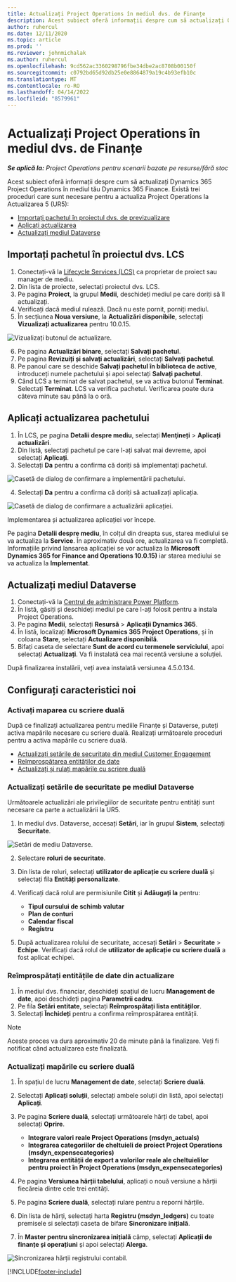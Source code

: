 ```yaml
---
title: Actualizați Project Operations în mediul dvs. de Finanțe
description: Acest subiect oferă informații despre cum să actualizați Operațiunile de proiect în mediul dvs. Dynamics 365 Finance.
author: ruhercul
ms.date: 12/11/2020
ms.topic: article
ms.prod: ''
ms.reviewer: johnmichalak
ms.author: ruhercul
ms.openlocfilehash: 9cd562ac3360298796fbe34dbe2ac8708b00150f
ms.sourcegitcommit: c0792bd65d92db25e0e8864879a19c4b93efb10c
ms.translationtype: MT
ms.contentlocale: ro-RO
ms.lasthandoff: 04/14/2022
ms.locfileid: "8579961"
---
```

# <a name="update-project-operations-in-your-finance-environment"></a>Actualizați Project Operations în mediul dvs. de Finanțe

_**Se aplică la:** Project Operations pentru scenarii bazate pe resurse/fără stoc_


Acest subiect oferă informații despre cum să actualizați Dynamics 365 Project Operations în mediul tău Dynamics 365 Finance. Există trei proceduri care sunt necesare pentru a actualiza Project Operations la Actualizarea 5 (UR5):

- [Importați pachetul în proiectul dvs. de previzualizare](#import)
- [Aplicați actualizarea](#apply)
- [Actualizați mediul Dataverse](#update)

## <a name="import-the-package-into-your-lcs-project"></a><a name="import"></a>Importați pachetul în proiectul dvs. LCS

1. Conectați-vă la [Lifecycle Services (LCS)](https://lcs.dynamics.com/) ca proprietar de proiect sau manager de mediu.
2. Din lista de proiecte, selectați proiectul dvs. LCS.
3. Pe pagina **Proiect**, la grupul **Medii**, deschideți mediul pe care doriți să îl actualizați.
4. Verificați dacă mediul rulează. Dacă nu este pornit, porniți mediul.
5. În secțiunea **Noua versiune**, la **Actualizări disponibile**, selectați **Vizualizați actualizarea** pentru 10.0.15.

![Vizualizați butonul de actualizare.](media/view-update.png)

6. Pe pagina **Actualizări binare**, selectați **Salvați pachetul**.
7. Pe pagina **Revizuiți și salvați actualizări**, selectați **Salvați pachetul**.
8. Pe panoul care se deschide **Salvați pachetul în biblioteca de active**, introduceți numele pachetului și apoi selectați **Salvați pachetul**.
9. Când LCS a terminat de salvat pachetul, se va activa butonul **Terminat**. Selectați **Terminat**. LCS va verifica pachetul. Verificarea poate dura câteva minute sau până la o oră.


## <a name="apply-the-package-update"></a><a name="apply"></a>Aplicați actualizarea pachetului

1. În LCS, pe pagina **Detalii despre mediu**, selectați **Menţineți** > **Aplicați actualizări**.
2. Din listă, selectați pachetul pe care l-ați salvat mai devreme, apoi selectați **Aplicați**.
3. Selectați **Da** pentru a confirma că doriți să implementați pachetul.

![Casetă de dialog de confirmare a implementării pachetului.](media/confirm-package-deployment.png)

4. Selectați **Da** pentru a confirma că doriți să actualizați aplicația.

![Casetă de dialog de confirmare a actualizării aplicației.](media/confirm-application-update.png)

Implementarea și actualizarea aplicației vor începe. 

Pe pagina **Detalii despre mediu**, în colțul din dreapta sus, starea mediului se va actualiza la **Service**. În aproximativ două ore, actualizarea va fi completă. Informațiile privind lansarea aplicației se vor actualiza la **Microsoft Dynamics 365 for Finance and Operations 10.0.15)** iar starea mediului se va actualiza la **Implementat**.


## <a name="update-your-dataverse-environment"></a><a name="update"></a>Actualizați mediul Dataverse

1. Conectați-vă la [Centrul de administrare Power Platform](https://admin.powerplatform.com/).
2. În listă, găsiți și deschideți mediul pe care l-ați folosit pentru a instala Project Operations.
3. Pe pagina **Medii**, selectați **Resursă** > **Aplicații Dynamics 365**.
4. În listă, localizați **Microsoft Dynamics 365 Project Operations**, și în coloana **Stare**, selectați **Actualizare disponibilă**.
5. Bifați caseta de selectare **Sunt de acord cu termenele serviciului**, apoi selectați **Actualizați**. Va fi instalată cea mai recentă versiune a soluției.

După finalizarea instalării, veți avea instalată versiunea 4.5.0.134.

## <a name="configure-new-features"></a>Configurați caracteristici noi

### <a name="enable-dual-write-mapping"></a>Activați maparea cu scriere duală

După ce finalizați actualizarea pentru mediile Finanțe și Dataverse, puteți activa mapările necesare cu scriere duală. Realizați următoarele proceduri pentru a activa mapările cu scriere duală.

- [Actualizați setările de securitate din mediul Customer Engagement](#security)
- [Reîmprospătarea entităților de date](#refresh)
- [Actualizați și rulați mapările cu scriere duală](#run)

### <a name="update-security-settings-on-the-dataverse-environment"></a><a name="security"></a>Actualizați setările de securitate pe mediul Dataverse

Următoarele actualizări ale privilegiilor de securitate pentru entități sunt necesare ca parte a actualizării la UR5.

1. In mediul dvs. Dataverse, accesați **Setări**, iar în grupul **Sistem**, selectați **Securitate**.

![Setări de mediu Dataverse.](media/Picture21.png)

2. Selectare **roluri de securitate**.
3. Din lista de roluri, selectați **utilizator de aplicație cu scriere duală** și selectați fila **Entități personalizate**. 
4. Verificați dacă rolul are permisiunile **Citit** și **Adăugați la** pentru:

      - **Tipul cursului de schimb valutar**
      - **Plan de conturi** 
      - **Calendar fiscal** 
      - **Registru**

5. După actualizarea rolului de securitate, accesați **Setări** > **Securitate** > **Echipe**. Verificați dacă rolul de **utilizator de aplicație cu scriere duală** a fost aplicat echipei. 

### <a name="refresh-data-entities-from-the-update"></a><a name="refresh"></a>Reîmprospătați entitățile de date din actualizare

1. În mediul dvs. financiar, deschideți spațiul de lucru **Management de date**, apoi deschideți pagina **Parametrii cadru**.
2. Pe fila **Setări entitate**, selectați **Reîmprospătați lista entităților**.
3. Selectați **Închideți** pentru a confirma reîmprospătarea entității.

 > [!NOTE]
 > Aceste proces va dura aproximativ 20 de minute până la finalizare. Veți fi notificat când actualizarea este finalizată.

### <a name="update-dual-write-mappings"></a><a name="run"></a>Actualizați mapările cu scriere duală

1. În spațiul de lucru **Management de date**, selectați **Scriere duală**.
2. Selectați **Aplicați soluții**, selectați ambele soluții din listă, apoi selectați **Aplicați**.
3. Pe pagina **Scriere duală**, selectați următoarele hărți de tabel, apoi selectați **Oprire**.

    - **Integrare valori reale Project Operations (msdyn_actuals)**
    - **Integrarea categoriilor de cheltuieli de proiect Project Operations (msdyn_expensecategories)**
    - **Integrarea entității de export a valorilor reale ale cheltuielilor pentru proiect în Project Operations (msdyn_expensecategories)**

4. Pe pagina **Versiunea hărții tabelului**, aplicați o nouă versiune a hărții fiecăreia dintre cele trei entități.
5. Pe pagina **Scriere duală**, selectați rulare pentru a reporni hărțile.
6. Din lista de hărți, selectați harta **Registru (msdyn_ledgers)** cu toate premisele si selectați caseta de bifare **Sincronizare inițială**. 
7. În **Master pentru sincronizarea inițială** câmp, selectați **Aplicații de finanțe și operațiuni** și apoi selectați **Alerga**.
 
 ![Sincronizarea hărții registrului contabil.](media/DW6.png)
 


[!INCLUDE[footer-include](../includes/footer-banner.md)]
